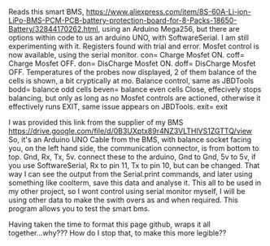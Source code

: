 Reads this smart BMS, 
https://www.aliexpress.com/item/8S-60A-Li-ion-LiPo-BMS-PCM-PCB-battery-protection-board-for-8-Packs-18650-Battery/32844170262.html,
using an Arduino Mega256, but there are options within code to us an arduino UNO, with SoftwareSerial.
I am still experimenting with it. Registers found with trial and error.
Mosfet control is now available, using the serial monitor.
con= Charge Mosfet ON.
coff= Charge Mosfet OFF.
don= DisCharge Mosfet ON.
doff= DisCharge Mosfet OFF.
Temperatures of the probes now displayed, 2 of them
balance of the cells is shown, a bit cryptically at mo.
Balance control, same as JBDTools
bodd= balance odd cells
beven= balance even cells
Close, effecively stops balancing, but only as long as no Mosfet controls are actioned, otherwise it effectively runs EXIT, same issue appears on JBDTools.
exit= exit


I was provided this link from the supplier of my BMS
https://drive.google.com/file/d/0B3UXptx89r4NZ3VLTHlVS1ZGTTQ/view
So, it's an Arduino UNO
Cable from the BMS, with balance socket facing you, on the left hand side, the communication connector, is from bottom to top.
Gnd, Rx, Tx, 5v.
connect these to the arduino, Gnd to Gnd, 5v to 5v, if you use SoftwareSerial, Rx to pin 11, Tx to pin 10, but can be changed.
That way I can see the output from the Serial.print commands, and later using something like coolterm, save this data and analyse it.
This all to be used in my other project, so I wont control using serial monitor myself, I will be using other data to make the swith overs as and when required.
This program allows you to test the smart bms.



Having taken the time to format this page github, wraps it all together...why???
How do I stop that, to make this more legible??

